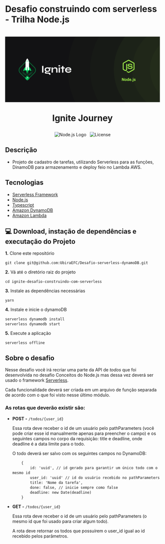 # Desafio construindo com serverless - Trilha Node.js
<h1 align="center">
  <img alt="" src=".github/cover-node.js.png">
  
  <br />

  Ignite Journey
</h1>

<p align="center">
  <img alt="Node.js Logo" src="https://img.shields.io/badge/Node.js-LTS-339933?logo=node.js">&nbsp;&nbsp;
   <img alt="License" src="https://img.shields.io/static/v1?label=license&message=MIT&color=8257E5&labelColor=000000">
</p>


## Descrição
- Projeto de cadastro de tarefas, utilizando Serverless para as funções, DinamoDB para armazenamento e deploy feio no Lambda AWS.

## Tecnologias 
- [Serverless Framework](serverless.com/)
- [Node.js](https://nodejs.org/en/)
- [Typescript](https://www.typescriptlang.org/)
- [Amazon DynamoDB](https://aws.amazon.com/pt/dynamodb/)
- [Amazon Lambda](https://aws.amazon.com/pt/lambda/)

## 💻 Download, instação de dependências e executação do Projeto
**1.** Clone este repositório 
```
git clone git@github.com:UbiraEFC/Desafio-serverless-dynamoDB.git
``` 
**2.** Vá até o diretório raiz do projeto
```
cd ignite-desafio-construindo-com-serverless
``` 
**3.** Instale as dependências necessárias
```
yarn
```
**4.** Instale e inicie o dynamoDB
```
serverless dynamodb install
serverless dynamodb start
```
**5.** Execute a aplicação
```
serverless offline
```

## Sobre o desafio
Nesse desafio você irá recriar uma parte da API de *todos* que foi desenvolvida no desafio Conceitos do Node.js mas dessa vez deverá ser usado o framework [Serverless](https://www.serverless.com/).

Cada funcionalidade deverá ser criada em um arquivo de função separada de acordo com o que foi visto nesse último módulo.
### As rotas que deverão existir são:
- **POST -** `/todos/{user_id}`

	Essa rota deve receber o id de um usuário pelo pathParameters (você pode criar esse id manualmente apenas para preencher o campo) e os seguintes campos no corpo da requisição: title e deadline, onde deadline é a data limite para o todo.

	O todo deverá ser salvo com os seguintes campos no DynamoDB:

	```
		{ 
			id: 'uuid', // id gerado para garantir um único todo com o mesmo id
			user_id: 'uuid' // id do usuário recebido no pathParameters
			title: 'Nome da tarefa',
			done: false, // inicie sempre como false
			deadline: new Date(deadline)
		}
	```

- **GET -** `/todos/{user_id}`

	Essa rota deve receber o id de um usuário pelo pathParameters (o mesmo id que foi usado para criar algum todo).

	A rota deve retornar os todos que possuírem o user_id igual ao id recebido pelos parâmetros.